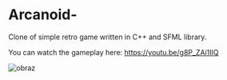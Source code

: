 # Arcanoid-
Clone of simple retro game written in C++ and SFML library.

You can watch the gameplay here: https://youtu.be/g8P_ZAi1IlQ

![obraz](https://user-images.githubusercontent.com/56163818/154063303-ae4a682f-897a-43d4-8d83-9d16dccd8834.png)



